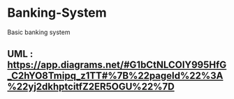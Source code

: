 # Banking-System
Basic banking system
## UML : https://app.diagrams.net/#G1bCtNLCOIY995HfG_C2hYO8Tmipq_z1TT#%7B%22pageId%22%3A%22yj2dkhptcitfZ2ER5OGU%22%7D
